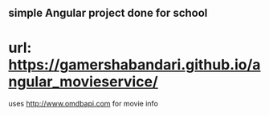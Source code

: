 ## simple Angular project done for school

# url: https://gamershabandari.github.io/angular_movieservice/

uses http://www.omdbapi.com for movie info
